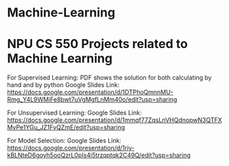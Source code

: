 # Machine-Learning
# NPU CS 550 Projects related to Machine Learning

For Supervised Learning:
PDF shows the solution for both calculating by hand and by python
Google Slides Link:
https://docs.google.com/presentation/d/1DTPhoQmnnMU-Rmg_Y4L9WMiFe8bwt7uVgMgfLnMm40o/edit?usp=sharing


For Unsupervised Learning:
Google Slides Link:
https://docs.google.com/presentation/d/1mmqf77ZqsLnVHQdnopwN3QTFXMvPe1YGu_JZ1FyQZmE/edit?usp=sharing


For Model Selection:
Google Slides Link:
https://docs.google.com/presentation/d/1riy-kBLNteD6goyh5ooQzrL0pIs4i5trzqptqk2C49Q/edit?usp=sharing
